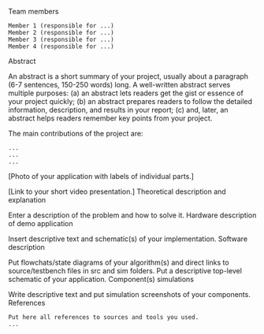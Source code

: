 Team members

    Member 1 (responsible for ...)
    Member 2 (responsible for ...)
    Member 3 (responsible for ...)
    Member 4 (responsible for ...)

Abstract

An abstract is a short summary of your project, usually about a paragraph (6-7 sentences, 150-250 words) long. A well-written abstract serves multiple purposes: (a) an abstract lets readers get the gist or essence of your project quickly; (b) an abstract prepares readers to follow the detailed information, description, and results in your report; (c) and, later, an abstract helps readers remember key points from your project.

The main contributions of the project are:

    ...
    ...
    ...

[Photo of your application with labels of individual parts.]

[Link to your short video presentation.]
Theoretical description and explanation

Enter a description of the problem and how to solve it.
Hardware description of demo application

Insert descriptive text and schematic(s) of your implementation.
Software description

Put flowchats/state diagrams of your algorithm(s) and direct links to source/testbench files in src and sim folders. Put a descriptive top-level schematic of your application.
Component(s) simulations

Write descriptive text and put simulation screenshots of your components.
References

    Put here all references to sources and tools you used.
    ...
